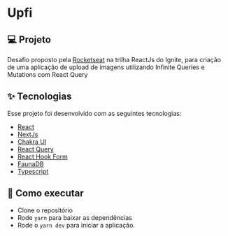 # Upfi

## 💻 Projeto

Desafio proposto pela [Rocketseat](https://www.rocketseat.com.br/) na trilha ReactJs do Ignite, para criação de uma aplicação de upload de imagens utilizando Infinite Queries e Mutations com React Query

## ✨ Tecnologias

Esse projeto foi desenvolvido com as seguintes tecnologias:

- [React](https://react.dev/)
- [NextJs](https://nextjs.org/)
- [Chakra UI](https://chakra-ui.com/)
- [React Query](https://tanstack.com/query/latest)
- [React Hook Form](https://react-hook-form.com/)
- [FaunaDB](https://fauna.com/)
- [Typescript](https://www.typescriptlang.org/)

## 🚀 Como executar

- Clone o repositório
- Rode `yarn` para baixar as dependências
- Rode o `yarn dev` para iniciar a aplicação.

